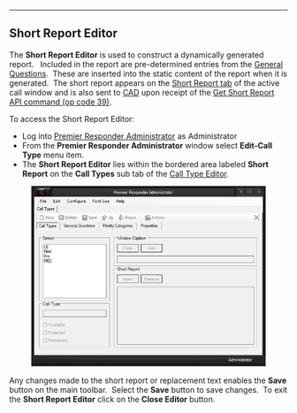   -------------------------
  **Short Report Editor**
  -------------------------

The **Short Report Editor** is used to construct a dynamically generated
report.   Included in the report are pre-determined entries from the
[General Questions](<General Questions.md>).  These are inserted into
the static content of the report when it is generated.  The short report
appears on the [Short Report tab](<Short Report.md>) of the active call
window and is also sent to [CAD](<911Adviser Acronyms.md>) upon receipt
of the [Get Short Report API command (op code
39)](<APCO 911Adviser API.md>).

To access the Short Report Editor:

-   Log into [Premier Responder
    Administrator](<911Adviser Administrator.md>) as Administrator
-   From the **Premier Responder Administrator** window select
    **Edit-Call Type** menu item.
-   The **Short Report Editor** lies within the bordered area labeled
    **Short Report** on the **Call Types** sub tab of the [Call Type
    Editor](<Available Call Types Editor.md>).

<figure><img src=".gitbook/assets/Short Report Editor_files/image001.png" alt=""><figcaption></figcaption></figure> 

Any changes made to the short report or replacement text enables the
**Save** button on the main toolbar.  Select the **Save** button to save
changes.  To exit the **Short Report Editor** click on the **Close
Editor** button.
